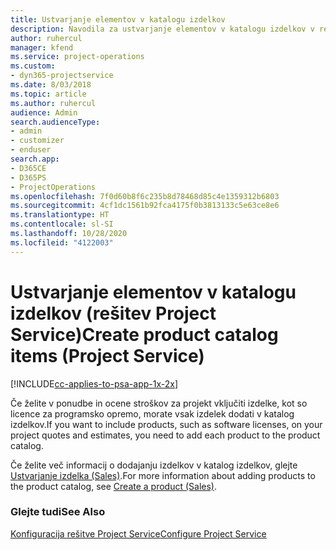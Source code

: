 ```yaml
---
title: Ustvarjanje elementov v katalogu izdelkov
description: Navodila za ustvarjanje elementov v katalogu izdelkov v rešitvi Project Service
author: ruhercul
manager: kfend
ms.service: project-operations
ms.custom:
- dyn365-projectservice
ms.date: 8/03/2018
ms.topic: article
ms.author: ruhercul
audience: Admin
search.audienceType:
- admin
- customizer
- enduser
search.app:
- D365CE
- D365PS
- ProjectOperations
ms.openlocfilehash: 7f0d60b8f6c235b8d78468d85c4e1359312b6803
ms.sourcegitcommit: 4cf1dc1561b92fca4175f0b3813133c5e63ce8e6
ms.translationtype: HT
ms.contentlocale: sl-SI
ms.lasthandoff: 10/28/2020
ms.locfileid: "4122003"
---
```

# <a name="create-product-catalog-items-project-service"></a><span data-ttu-id="4c8d6-103">Ustvarjanje elementov v katalogu izdelkov (rešitev Project Service)</span><span class="sxs-lookup"><span data-stu-id="4c8d6-103">Create product catalog items (Project Service)</span></span>

[!INCLUDE[cc-applies-to-psa-app-1x-2x](../includes/cc-applies-to-psa-app-1x-2x.md)]

<span data-ttu-id="4c8d6-104">Če želite v ponudbe in ocene stroškov za projekt vključiti izdelke, kot so licence za programsko opremo, morate vsak izdelek dodati v katalog izdelkov.</span><span class="sxs-lookup"><span data-stu-id="4c8d6-104">If you want to include products, such as software licenses, on your project quotes and estimates, you need to add each product to the product catalog.</span></span>  
  
 <span data-ttu-id="4c8d6-105">Če želite več informacij o dodajanju izdelkov v katalog izdelkov, glejte [Ustvarjanje izdelka (Sales)](https://docs.microsoft.com/dynamics365/sales-enterprise/create-product-sales).</span><span class="sxs-lookup"><span data-stu-id="4c8d6-105">For more information about adding products to the product catalog, see [Create a product (Sales)](https://docs.microsoft.com/dynamics365/sales-enterprise/create-product-sales).</span></span>  
  
### <a name="see-also"></a><span data-ttu-id="4c8d6-106">Glejte tudi</span><span class="sxs-lookup"><span data-stu-id="4c8d6-106">See Also</span></span>  
 [<span data-ttu-id="4c8d6-107">Konfiguracija rešitve Project Service</span><span class="sxs-lookup"><span data-stu-id="4c8d6-107">Configure Project Service</span></span>](../psa/configure.md)
